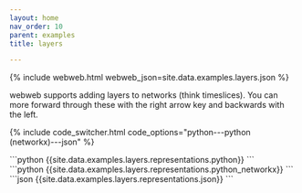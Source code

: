 ```yaml
---
layout: home
nav_order: 10
parent: examples
title: layers

---
```


{% include webweb.html webweb_json=site.data.examples.layers.json %}

webweb supports adding layers to networks (think timeslices). You can more forward through these with the right arrow key and backwards with the left.

{% include code_switcher.html code_options="python---python (networkx)---json" %}
<div id='python-code-block' class='select-code-block select-code-block-visible'></div>
```python
{{site.data.examples.layers.representations.python}}
```
<div id='python_networkx-code-block' class='select-code-block'></div>
```python
{{site.data.examples.layers.representations.python_networkx}}
```
<div id='json-code-block' class='select-code-block'></div>
```json
{{site.data.examples.layers.representations.json}}
```